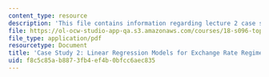 ```yaml
---
content_type: resource
description: 'This file contains information regarding lecture 2 case studies. '
file: https://ol-ocw-studio-app-qa.s3.amazonaws.com/courses/18-s096-topics-in-mathematics-with-applications-in-finance-fall-2013/f8c5c85ab8873fb4ef4b0bfcc6aec835_MIT18_S096F13_CaseStudy2.pdf
file_type: application/pdf
resourcetype: Document
title: 'Case Study 2: Linear Regression Models for Exchange Rate Regimes'
uid: f8c5c85a-b887-3fb4-ef4b-0bfcc6aec835
---
```

